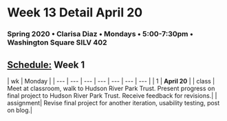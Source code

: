 # Week 13 Detail April 20

### Spring 2020 • Clarisa Diaz • Mondays • 5:00-7:30pm • Washington Square SILV 402

## [Schedule:](./) Week 1

| wk | Monday |
| --- | --- | --- | --- | --- | --- | --- |
| 1 | **April 20** |
| class | Meet at classroom, walk to Hudson River Park Trust. Present progress on final project to Hudson River Park Trust. Receive feedback for revisions.| 
| assignment| Revise final project for another iteration, usability testing, post on blog.|  

